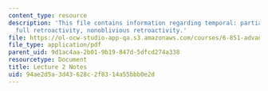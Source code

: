 ```yaml
---
content_type: resource
description: 'This file contains information regarding temporal: partial retroactivity,
  full retroactivity, nonoblivious retroactivity.'
file: https://ol-ocw-studio-app-qa.s3.amazonaws.com/courses/6-851-advanced-data-structures-spring-2012/94ae2d5a3d43628c2f8314a55bbb0e2d_MIT6_851S12_Lec2.pdf
file_type: application/pdf
parent_uid: 9d1ac4aa-2b01-9b19-847d-5dfcd274a338
resourcetype: Document
title: Lecture 2 Notes
uid: 94ae2d5a-3d43-628c-2f83-14a55bbb0e2d
---
```

